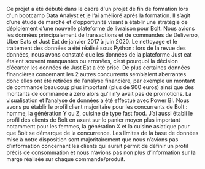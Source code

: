 Ce projet a été débuté dans le cadre d'un projet de fin de formation lors d'un bootcamp Data Analyst et je l’ai amélioré après la formation. 
Il s’agit d’une étude de marché et d’opportunité visant à établir une stratégie de déploiement d’une nouvelle plateforme de livraison pour Bolt. 
Nous avions les données principalement de transactions et de commandes de Deliveroo, Uber Eats et Just Eat de janvier 2017 à juin 2020.
Le nettoyage et le traitement des données a été réalisé sous Python : lors de la revue des données, nous avons constaté que les données de la plateforme 
Just eat étaient souvent manquantes ou erronées, c’est pourquoi la décision d’écarter les données de Just Eat a été prise.
De plus certaines données financières concernant les 2 autres concurrents semblaient aberrantes donc elles ont été retirées de l’analyse financière, par exemple 
un montant de commande beaucoup plus important (plus de 900 euros) ainsi que des montants de commande à zéro alors qu’il n’y avait pas de promotions.
La visualisation et l’analyse de données a été effectué avec Power BI. Nous avons pu établir le profil client majoritaire pour les concurrents de Bolt : homme, la génération Y ou Z, cuisine de type fast food.
J’ai aussi établi le profil des clients de Bolt en axant sur le panier moyen plus important notamment pour les femmes, la génération X et la cuisine asiatique pour que Bolt se démarque de la concurrence.
Les limites de la base de données mise à notre disposition sont majoritairement que nous n’avions pas d’information concernant les clients qui aurait permit 
de définir un profil précis de consommation et nous n’avions pas non plus d’information sur la marge réalisée sur chaque commande/produit.
